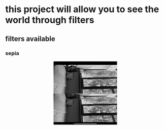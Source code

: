 # this project will allow you to see the world through filters
## filters available
### sepia
<p align="center">
  <img src="images/noir.png" width="200" height="200" style="transform: rotate(90deg);">
</p>

